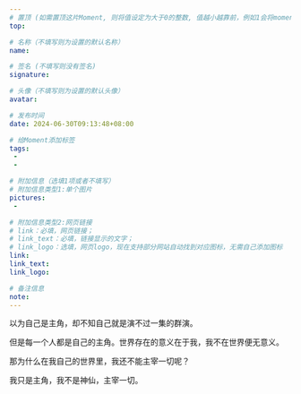 ```yaml
---
# 置顶 (如需置顶这片Moment, 则将值设定为大于0的整数, 值越小越靠前，例如1会将moment放在最顶端)
top: 

# 名称（不填写则为设置的默认名称）
name:

# 签名 (不填写则没有签名)
signature:

# 头像（不填写则为设置的默认头像）
avatar:

# 发布时间
date: 2024-06-30T09:13:48+08:00

# 给Moment添加标签
tags:
 -
 -

# 附加信息（选填1项或者不填写）
# 附加信息类型1:单个图片
pictures:
 - 

# 附加信息类型2:网页链接
# link：必填，网页链接；
# link_text：必填，链接显示的文字；
# link_logo：选填，网页logo，现在支持部分网站自动找到对应图标，无需自己添加图标
link:
link_text:
link_logo:

# 备注信息
note:
---
```


<!-- 下面开始写正文 -->

以为自己是主角，却不知自己就是演不过一集的群演。

但是每一个人都是自己的主角。世界存在的意义在于我，我不在世界便无意义。

那为什么在我自己的世界里，我还不能主宰一切呢？

我只是主角，我不是神仙，主宰一切。

